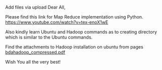 Add files via upload
Dear All,

Please find this link for Map Reduce implementation using Python.
https://www.youtube.com/watch?v=tex-enoX1wE

Also kindly learn Ubuntu and Hadoop commands as to creating directory which is similar to the Ubuntu commands.

Find the attachments to Hadoop installation on ubuntu from pages
[bdahadoop_compressed.pdf](https://github.com/user-attachments/files/17917187/bdahadoop_compressed.pdf)


Wish You all the very best!
